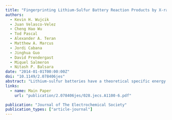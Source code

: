 ```yaml
---
title: "Fingerprinting Lithium-Sulfur Battery Reaction Products by X-ray Absorption Spectroscopy"
authors:
  - Kevin H. Wujcik
  - Juan Velasco-Velez
  - Cheng Hao Wu
  - Tod Pascal
  - Alexander A. Teran
  - Matthew A. Marcus
  - Jordi Cabana
  - Jinghua Guo
  - David Prendergast
  - Miquel Salmeron
  - Nitash P. Balsara
date: "2014-01-01T00:00:00Z"
doi: "10.1149/2.078406jes"
abstract: "Lithium-sulfur batteries have a theoretical specific energy that is a factor of five greater than that of current lithium-ion batteries, but suffer from consequences of the solubility of lithium polysulfide reaction intermediates that form as the batteries are charged and discharged. These species can react with each other and diffuse out of the cathode, causing battery capacity to fade and ultimately, cell failure. In spite of work that has spanned four decades, “fingerprints” of polysulfides have not yet been established, precluding a systematic study of lithium-sulfur chemistry. Herein we demonstrate the use of principal component analysis of X-ray absorption spectroscopy (XAS) to obtain fingerprints of lithium polysulfides. This approach enables interpretation of spectral data without any assumptions regarding the origin of the observed spectral features or knowledge of the stability of the polysulfide species of interest. We show that in poly(ethylene oxide)-based solid electrolytes containing polysulfides made by chemically reacting Li2S and elemental sulfur, Li2S2 and Li2S6 spontaneously disproportionate to give binary Li2S/Li2S4 and Li2S4/Li2S8 mixtures, respectively, while Li2S4 and Li2S8 exist as single molecular species. XAS fingerprints of Li2S4 and Li2S8 are thus presented."
links:
  - name: Main Paper
    url: "publication/2.078406jes/028.jecs.A1100-6.pdf"

publication: "Journal of The Electrochemical Society"
publication_types: ["article-journal"]
---
```

